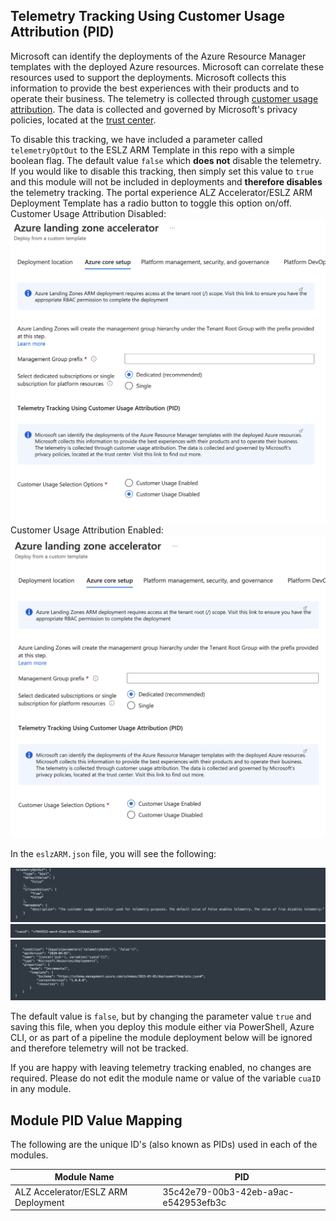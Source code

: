 ## Telemetry Tracking Using Customer Usage Attribution (PID)

Microsoft can identify the deployments of the Azure Resource Manager templates with the deployed Azure resources. Microsoft can correlate these resources used to support the deployments. Microsoft collects this information to provide the best experiences with their products and to operate their business. The telemetry is collected through [customer usage attribution](https://docs.microsoft.com/azure/marketplace/azure-partner-customer-usage-attribution). The data is collected and governed by Microsoft's privacy policies, located at the [trust center](https://www.microsoft.com/trustcenter).

To disable this tracking, we have included a parameter called `telemetryOptOut` to the ESLZ ARM Template in this repo with a simple boolean flag. The default value `false` which **does not** disable the telemetry. If you would like to disable this tracking, then simply set this value to `true` and this module will not be included in deployments and **therefore disables** the telemetry tracking. The portal experience ALZ Accelerator/ESLZ ARM Deployment Template has a radio button to toggle this option on/off.
Customer Usage Attribution Disabled:
![ESLZ ARM Template Telemetry Opt Out Toggle Control Disabled](./media/cua-portal-experience-disabled.png)
Customer Usage Attribution Enabled:
![ESLZ ARM Template Telemetry Opt Out Toggle Control Enabled](./media/cua-portal-experience-enabled.png)

In the `eslzARM.json` file, you will see the following:

![ESLZ ARM Template parameter example](./media/cua-parameter.png)
![ESLZ ARM Template variable example](./media/cua-variable.png)
![ESLZ ARM Template resource example](./media/cua-resource.png)

The default value is `false`, but by changing the parameter value `true` and saving this file, when you deploy this module either via PowerShell, Azure CLI, or as part of a pipeline the module deployment below will be ignored and therefore telemetry will not be tracked.

If you are happy with leaving telemetry tracking enabled, no changes are required. Please do not edit the module name or value of the variable `cuaID` in any module.

## Module PID Value Mapping
The following are the unique ID's (also known as PIDs) used in each of the modules.

| Module Name                 | PID                                  |
| --------------------------- | ------------------------------------ |
| ALZ Accelerator/ESLZ ARM Deployment         | 35c42e79-00b3-42eb-a9ac-e542953efb3c |
